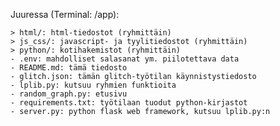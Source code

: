 Juuressa (Terminal: /app):

    > html/: html-tiedostot (ryhmittäin)
    > js_css/: javascript- ja tyylitiedostot (ryhmittäin)
    > python/: kotihakemistot (ryhmittäin)
    - .env: mahdolliset salasanat ym. piilotettava data
    - README.md: tämä tiedosto
    - glitch.json: tämän glitch-työtilan käynnistystiedosto
    - lplib.py: kutsuu ryhmien funktioita
    - random_graph.py: etusivu
    - requirements.txt: työtilaan tuodut python-kirjastot
    - server.py: python flask web framework, kutsuu lplib.py:n